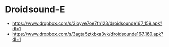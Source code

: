 Droidsound-E 
============
* https://www.dropbox.com/s/3ioyye7oe7fn123/droidsounde167_159.apk?dl=1
* https://www.dropbox.com/s/3agta5ztkbxa3vk/droidsounde167_160.apk?dl=1
